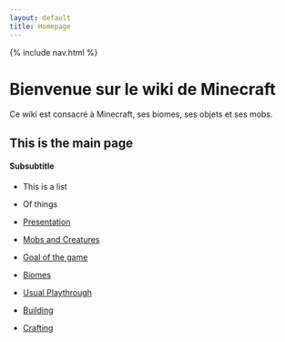```yaml
---
layout: default
title: Homepage
---
```


{% include nav.html %}

<!-- Main content in Markdown -->
# Bienvenue sur le wiki de Minecraft

Ce wiki est consacré à Minecraft, ses biomes, ses objets et ses mobs.

## This is the main page

#### Subsubtitle

- This is a list
- Of things

- [Presentation](page1.md)
- [Mobs and Creatures](page2.md)
- [Goal of the game](page3.md)
- [Biomes](page4.md)
- [Usual Playthrough](page5.md)
- [Building](page6.md)
- [Crafting](page7.md)


